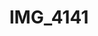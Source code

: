---
pid: '118'
layout: photos
title: IMG_4141
filename: IMG_4141.jpg
caption: 
previous_pid: '117'
next_pid: '119'
permalink: "/photos/118.html"
---